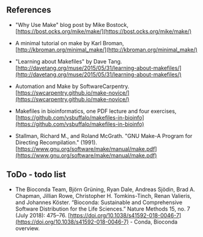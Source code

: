 ## References

- "Why Use Make" blog post by Mike Bostock, [https://bost.ocks.org/mike/make/](https://bost.ocks.org/mike/make/)

- A minimal tutorial on make by Karl Broman, [http://kbroman.org/minimal_make/](http://kbroman.org/minimal_make/)

- "Learning about Makefiles" by Dave Tang. [http://davetang.org/muse/2015/05/31/learning-about-makefiles/](http://davetang.org/muse/2015/05/31/learning-about-makefiles/) 

- Automation and Make by SoftwareCarpentry. [https://swcarpentry.github.io/make-novice/](https://swcarpentry.github.io/make-novice/) 

- Makefiles in bioinformatics, one PDF lecture and four exercises, [https://github.com/vsbuffalo/makefiles-in-bioinfo](https://github.com/vsbuffalo/makefiles-in-bioinfo)

- Stallman, Richard M., and Roland McGrath. "GNU Make-A Program for Directing Recompilation." (1991). [https://www.gnu.org/software/make/manual/make.pdf](https://www.gnu.org/software/make/manual/make.pdf)


## ToDo - todo list

- The Bioconda Team, Björn Grüning, Ryan Dale, Andreas Sjödin, Brad A. Chapman, Jillian Rowe, Christopher H. Tomkins-Tinch, Renan Valieris, and Johannes Köster. “Bioconda: Sustainable and Comprehensive Software Distribution for the Life Sciences.” Nature Methods 15, no. 7 (July 2018): 475–76. [https://doi.org/10.1038/s41592-018-0046-7](https://doi.org/10.1038/s41592-018-0046-7) - Conda, Bioconda overview.

